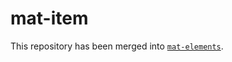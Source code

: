 # mat-item

This repository has been merged into [`mat-elements`](https://github.com/expandjs/mat-elements).
